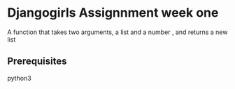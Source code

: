 
# Djangogirls Assignnment week one
A function that takes two arguments, a list and a number , and returns a new list

## Prerequisites
python3

